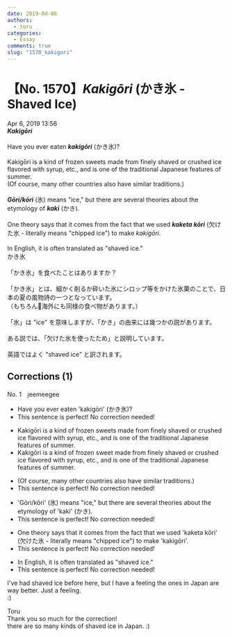```yaml
---
date: 2019-04-06
authors:
  - toru
categories:
  - Essay
comments: true
slug: "1570_kakigori"
---
```


# 【No. 1570】<strong><em>Kakigōri</em></strong> (かき氷 - Shaved Ice)
<div class="date">Apr 6, 2019 13:56</div>
<div id="post"><div id="body_show_ori">
<strong><em>Kakigōri</em></strong><br/><br/>Have you ever eaten <strong><em>kakigōri</em></strong> (かき氷)?<br/><br/>Kakigōri is a kind of frozen sweets made from finely shaved or crushed ice flavored with syrup, etc., and is one of the traditional Japanese features of summer.<br/>(Of course, many other countries also have similar traditions.)<br/><br/><strong><em>Gōri/kōri</em></strong> (氷) means "ice," but there are several theories about the etymology of <strong><em>kaki</em></strong> (かき).<br/><br/>One theory says that it comes from the fact that we used <strong><em>kaketa kōri</em></strong> (欠けた氷 - literally means "chipped ice") to make <em>kakigōri</em>.<br/><br/>In English, it is often translated as "shaved ice."
</div></div>

<!-- more -->

<div id="post_ja"><div id="body_show_mo">
かき氷<br/><br/>「かき氷」を食べたことはありますか？<br/><br/>「かき氷」とは、細かく削るか砕いた氷にシロップ等をかけた氷菓のことで、日本の夏の風物詩の一つとなっています。<br/>（もちろん海外にも同様の食べ物があります。）<br/><br/>「氷」は "ice" を意味しますが、「かき」の由来には幾つかの説があります。<br/><br/>ある説では、「欠けた氷を使ったため」と説明しています。<br/><br/>英語ではよく "shaved ice" と訳されます。
</div></div>

## Corrections (1)
<div id="block"><div class="first_name"> No. 1　<span class="just_name">jeemeegee</span></div><div id="block2">
<ul class="correction_field">
<li class="incorrect">Have you ever eaten 'kakigōri' (かき氷)?</li>
<li class="corrected perfect">This sentence is perfect! No correction needed!</li>
</ul>
<ul class="correction_field">
<li class="incorrect">Kakigōri is a kind of frozen sweets made from finely shaved or crushed ice flavored with syrup, etc., and is one of the traditional Japanese features of summer.</li>
<li class="corrected correct">
Kakigōri is a kind of frozen <span class="f_blue">sweet</span> made from finely shaved or crushed ice flavored with syrup, etc., and is one of the traditional Japanese features of summer.
</li>
</ul>
<ul class="correction_field">
<li class="incorrect">(Of course, many other countries also have similar traditions.)</li>
<li class="corrected perfect">This sentence is perfect! No correction needed!</li>
</ul>
<ul class="correction_field">
<li class="incorrect">'Gōri/kōri' (氷) means "ice," but there are several theories about the etymology of 'kaki' (かき).</li>
<li class="corrected perfect">This sentence is perfect! No correction needed!</li>
</ul>
<ul class="correction_field">
<li class="incorrect">One theory says that it comes from the fact that we used 'kaketa kōri' (欠けた氷 - literally means "chipped ice") to make 'kakigōri'.</li>
<li class="corrected perfect">This sentence is perfect! No correction needed!</li>
</ul>
<ul class="correction_field">
<li class="incorrect">In English, it is often translated as "shaved ice."</li>
<li class="corrected perfect">This sentence is perfect! No correction needed!</li>
</ul>
<p class="comment_small">
 I've had shaved ice before here, but I have a feeling the ones in Japan are way better. Just a feeling.
 <br/>
 :)
</p>

</div><div class="name"><span class="just_name">Toru</span><br>
Thank you so much for the correction!<br/>there are so many kinds of shaved ice in Japan. :)
</div>
</div>
